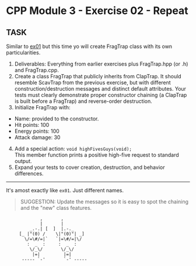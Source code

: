 # CPP Module 3 - Exercise 02 - Repeat

## TASK
Similar to [ex01](/CPP_Exercises_with_explanation/CPP_3/Exercise_3_01.md) but this time yo will create FragTrap class with its own particularities.

1. Deliverables: Everything from earlier exercises plus FragTrap.hpp (or .h) and FragTrap.cpp.
2. Create a class FragTrap that publicly inherits from ClapTrap. It should resemble ScavTrap from the previous exercise, but with different construction/destruction messages and distinct default attributes. Your tests must clearly demonstrate proper constructor chaining (a ClapTrap is built before a FragTrap) and reverse-order destruction.
3. Initialize FragTrap with:
- Name: provided to the constructor.
- Hit points: 100
- Energy points: 100
- Attack damage: 30
4. Add a special action: `void highFivesGuys(void);`  
This member function prints a positive high-five request to standard output.  
5. Expand your tests to cover creation, destruction, and behavior differences.

---

It's amost exactly like `ex01`. Just different names.

> SUGGESTION: 
Update the messages so it is easy to spot the chaining and the "new" class features.

```
             ,       ,
             |       |
         _.-.| [  ]  |.-._
     [_ |"(0) /    \|"(0)"| _]
       \/=\#/=|`   `|=\#/=|\/
        :  _  :	    :  _  :
         \/_\/	     \/_\/ 
          |=| 	      |=| 
      ----- `-'	      `-' -----

```
